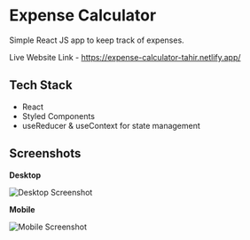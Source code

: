 # Expense Calculator

Simple React JS app to keep track of expenses.

Live Website Link - https://expense-calculator-tahir.netlify.app/

## Tech Stack

- React
- Styled Components
- useReducer & useContext for state management

## Screenshots

**Desktop**

![Desktop Screenshot](https://drive.google.com/uc?export=view&id=1uZdTIIiZPt4IgJFz3B0sKkEcmsRpRMOD)

**Mobile**

![Mobile Screenshot](https://drive.google.com/uc?export=view&id=1nquQ6Q6pic7YkQa81iud-4gozf9VLuPX)
